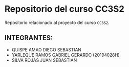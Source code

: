 # Repositorio del curso CC3S2
Repositorio relacionado al proyecto del curso `CC3S2`.
## INTEGRANTES:
- QUISPE AMAO DIEGO SEBASTIAN 
- YARLEQUE RAMOS GABRIEL GERARDO (20194028H)
- SILVA ROJAS JUAN SEBASTIAN

